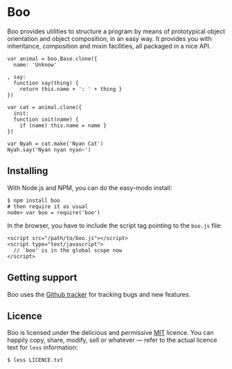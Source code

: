 Boo
===

Boo provides utilities to structure a program by means of prototypical
object orientation and object composition, in an easy way. It provides
you with inheritance, composition and mixin facilities, all packaged in
a nice API.

    var animal = boo.Base.clone({
      name: 'Unknow'
    
    , say:
      function say(thing) {
        return this.name + ': ' + thing }
    })
    
    var cat = animal.clone({
      init:
      function init(name) {
        if (name) this.name = name }
    })
    
    var Nyah = cat.make('Nyan Cat')
    Nyah.say('Nyan nyan nyan~')


Installing
----------

With Node.js and NPM, you can do the easy-modo install:

    $ npm install boo
    # then require it as usual
    node> var boo = require('boo')

In the browser, you have to include the script tag pointing to the
`boo.js` file:

    <script src="/path/to/boo.js"></script>
    <script type="text/javascript">
      // `boo' is in the global scope now
    </script>


Getting support
---------------

Boo uses the [Github tracker][] for tracking bugs and new features.

[Github tracker]: https://github.com/killdream/boo/issues


Licence
-------

Boo is licensed under the delicious and permissive [MIT][] licence. You
can happily copy, share, modify, sell or whatever — refer to the actual
licence text for `less` information:

    $ less LICENCE.txt

[MIT]: https://github.com/killdream/boo/raw/master/LICENCE.txt
